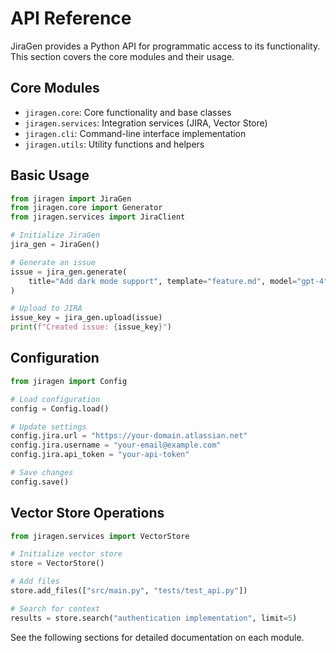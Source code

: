 # API Reference

JiraGen provides a Python API for programmatic access to its functionality. This section covers the core modules and their usage.

## Core Modules

- `jiragen.core`: Core functionality and base classes
- `jiragen.services`: Integration services (JIRA, Vector Store)
- `jiragen.cli`: Command-line interface implementation
- `jiragen.utils`: Utility functions and helpers

## Basic Usage

```python
from jiragen import JiraGen
from jiragen.core import Generator
from jiragen.services import JiraClient

# Initialize JiraGen
jira_gen = JiraGen()

# Generate an issue
issue = jira_gen.generate(
    title="Add dark mode support", template="feature.md", model="gpt-4", temperature=0.7
)

# Upload to JIRA
issue_key = jira_gen.upload(issue)
print(f"Created issue: {issue_key}")
```

## Configuration

```python
from jiragen import Config

# Load configuration
config = Config.load()

# Update settings
config.jira.url = "https://your-domain.atlassian.net"
config.jira.username = "your-email@example.com"
config.jira.api_token = "your-api-token"

# Save changes
config.save()
```

## Vector Store Operations

```python
from jiragen.services import VectorStore

# Initialize vector store
store = VectorStore()

# Add files
store.add_files(["src/main.py", "tests/test_api.py"])

# Search for context
results = store.search("authentication implementation", limit=5)
```

See the following sections for detailed documentation on each module.
